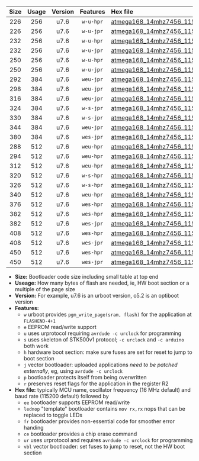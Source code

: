 |Size|Usage|Version|Features|Hex file|
|:-:|:-:|:-:|:-:|:--|
|226|256|u7.6|`w-u-hpr`|[atmega168_14mhz7456_115200bps_ur.hex](https://raw.githubusercontent.com/stefanrueger/urboot/main/atmega168_14mhz7456_115200bps_ur.hex)|
|226|256|u7.6|`w-u-jpr`|[atmega168_14mhz7456_115200bps_ur_vbl.hex](https://raw.githubusercontent.com/stefanrueger/urboot/main/atmega168_14mhz7456_115200bps_ur_vbl.hex)|
|232|256|u7.6|`w-u-hpr`|[atmega168_14mhz7456_115200bps_lednop_ur.hex](https://raw.githubusercontent.com/stefanrueger/urboot/main/atmega168_14mhz7456_115200bps_lednop_ur.hex)|
|232|256|u7.6|`w-u-jpr`|[atmega168_14mhz7456_115200bps_lednop_ur_vbl.hex](https://raw.githubusercontent.com/stefanrueger/urboot/main/atmega168_14mhz7456_115200bps_lednop_ur_vbl.hex)|
|250|256|u7.6|`w-u-hpr`|[atmega168_14mhz7456_115200bps_lednop_fr_ur.hex](https://raw.githubusercontent.com/stefanrueger/urboot/main/atmega168_14mhz7456_115200bps_lednop_fr_ur.hex)|
|250|256|u7.6|`w-u-jpr`|[atmega168_14mhz7456_115200bps_lednop_fr_ur_vbl.hex](https://raw.githubusercontent.com/stefanrueger/urboot/main/atmega168_14mhz7456_115200bps_lednop_fr_ur_vbl.hex)|
|292|384|u7.6|`weu-jpr`|[atmega168_14mhz7456_115200bps_ee_ur_vbl.hex](https://raw.githubusercontent.com/stefanrueger/urboot/main/atmega168_14mhz7456_115200bps_ee_ur_vbl.hex)|
|298|384|u7.6|`weu-jpr`|[atmega168_14mhz7456_115200bps_ee_lednop_ur_vbl.hex](https://raw.githubusercontent.com/stefanrueger/urboot/main/atmega168_14mhz7456_115200bps_ee_lednop_ur_vbl.hex)|
|316|384|u7.6|`weu-jpr`|[atmega168_14mhz7456_115200bps_ee_lednop_fr_ur_vbl.hex](https://raw.githubusercontent.com/stefanrueger/urboot/main/atmega168_14mhz7456_115200bps_ee_lednop_fr_ur_vbl.hex)|
|324|384|u7.6|`w-s-jpr`|[atmega168_14mhz7456_115200bps_vbl.hex](https://raw.githubusercontent.com/stefanrueger/urboot/main/atmega168_14mhz7456_115200bps_vbl.hex)|
|330|384|u7.6|`w-s-jpr`|[atmega168_14mhz7456_115200bps_lednop_vbl.hex](https://raw.githubusercontent.com/stefanrueger/urboot/main/atmega168_14mhz7456_115200bps_lednop_vbl.hex)|
|344|384|u7.6|`weu-jpr`|[atmega168_14mhz7456_115200bps_ee_lednop_fr_ce_ur_vbl.hex](https://raw.githubusercontent.com/stefanrueger/urboot/main/atmega168_14mhz7456_115200bps_ee_lednop_fr_ce_ur_vbl.hex)|
|380|384|u7.6|`wes-jpr`|[atmega168_14mhz7456_115200bps_ee_vbl.hex](https://raw.githubusercontent.com/stefanrueger/urboot/main/atmega168_14mhz7456_115200bps_ee_vbl.hex)|
|288|512|u7.6|`weu-hpr`|[atmega168_14mhz7456_115200bps_ee_ur.hex](https://raw.githubusercontent.com/stefanrueger/urboot/main/atmega168_14mhz7456_115200bps_ee_ur.hex)|
|294|512|u7.6|`weu-hpr`|[atmega168_14mhz7456_115200bps_ee_lednop_ur.hex](https://raw.githubusercontent.com/stefanrueger/urboot/main/atmega168_14mhz7456_115200bps_ee_lednop_ur.hex)|
|312|512|u7.6|`weu-hpr`|[atmega168_14mhz7456_115200bps_ee_lednop_fr_ur.hex](https://raw.githubusercontent.com/stefanrueger/urboot/main/atmega168_14mhz7456_115200bps_ee_lednop_fr_ur.hex)|
|320|512|u7.6|`w-s-hpr`|[atmega168_14mhz7456_115200bps.hex](https://raw.githubusercontent.com/stefanrueger/urboot/main/atmega168_14mhz7456_115200bps.hex)|
|326|512|u7.6|`w-s-hpr`|[atmega168_14mhz7456_115200bps_lednop.hex](https://raw.githubusercontent.com/stefanrueger/urboot/main/atmega168_14mhz7456_115200bps_lednop.hex)|
|340|512|u7.6|`weu-hpr`|[atmega168_14mhz7456_115200bps_ee_lednop_fr_ce_ur.hex](https://raw.githubusercontent.com/stefanrueger/urboot/main/atmega168_14mhz7456_115200bps_ee_lednop_fr_ce_ur.hex)|
|376|512|u7.6|`wes-hpr`|[atmega168_14mhz7456_115200bps_ee.hex](https://raw.githubusercontent.com/stefanrueger/urboot/main/atmega168_14mhz7456_115200bps_ee.hex)|
|382|512|u7.6|`wes-hpr`|[atmega168_14mhz7456_115200bps_ee_lednop.hex](https://raw.githubusercontent.com/stefanrueger/urboot/main/atmega168_14mhz7456_115200bps_ee_lednop.hex)|
|382|512|u7.6|`wes-jpr`|[atmega168_14mhz7456_115200bps_ee_lednop_vbl.hex](https://raw.githubusercontent.com/stefanrueger/urboot/main/atmega168_14mhz7456_115200bps_ee_lednop_vbl.hex)|
|408|512|u7.6|`wes-hpr`|[atmega168_14mhz7456_115200bps_ee_lednop_fr.hex](https://raw.githubusercontent.com/stefanrueger/urboot/main/atmega168_14mhz7456_115200bps_ee_lednop_fr.hex)|
|408|512|u7.6|`wes-jpr`|[atmega168_14mhz7456_115200bps_ee_lednop_fr_vbl.hex](https://raw.githubusercontent.com/stefanrueger/urboot/main/atmega168_14mhz7456_115200bps_ee_lednop_fr_vbl.hex)|
|450|512|u7.6|`wes-hpr`|[atmega168_14mhz7456_115200bps_ee_lednop_fr_ce.hex](https://raw.githubusercontent.com/stefanrueger/urboot/main/atmega168_14mhz7456_115200bps_ee_lednop_fr_ce.hex)|
|450|512|u7.6|`wes-jpr`|[atmega168_14mhz7456_115200bps_ee_lednop_fr_ce_vbl.hex](https://raw.githubusercontent.com/stefanrueger/urboot/main/atmega168_14mhz7456_115200bps_ee_lednop_fr_ce_vbl.hex)|

- **Size:** Bootloader code size including small table at top end
- **Useage:** How many bytes of flash are needed, ie, HW boot section or a multiple of the page size
- **Version:** For example, u7.6 is an urboot version, o5.2 is an optiboot version
- **Features:**
  + `w` urboot provides `pgm_write_page(sram, flash)` for the application at `FLASHEND-4+1`
  + `e` EEPROM read/write support
  + `u` uses urprotocol requiring `avrdude -c urclock` for programming
  + `s` uses skeleton of STK500v1 protocol; `-c urclock` and `-c arduino` both work
  + `h` hardware boot section: make sure fuses are set for reset to jump to boot section
  + `j` vector bootloader: uploaded applications *need to be patched externally*, eg, using `avrdude -c urclock`
  + `p` bootloader protects itself from being overwritten
  + `r` preserves reset flags for the application in the register R2
- **Hex file:** typically MCU name, oscillator frequency (16 MHz default) and baud rate (115200 default) followed by
  + `ee` bootloader supports EEPROM read/write
  + `lednop` "template" bootloader contains `mov rx,rx` nops that can be replaced to toggle LEDs
  + `fr` bootloader provides non-essential code for smoother error handing
  + `ce` bootloader provides a chip erase command
  + `ur` uses urprotocol and requires `avrdude -c urclock` for programming
  + `vbl` vector bootloader: set fuses to jump to reset, not the HW boot section
